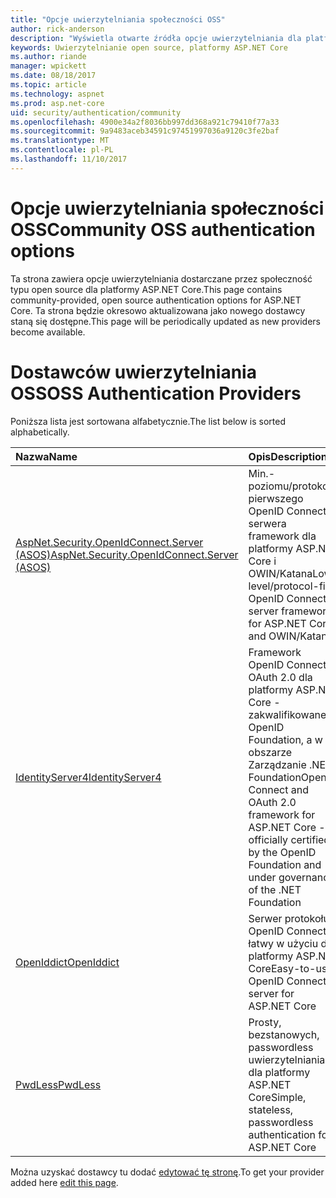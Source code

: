 ```yaml
---
title: "Opcje uwierzytelniania społeczności OSS"
author: rick-anderson
description: "Wyświetla otwarte źródła opcje uwierzytelniania dla platformy ASP.NET Core."
keywords: Uwierzytelnianie open source, platformy ASP.NET Core
ms.author: riande
manager: wpickett
ms.date: 08/18/2017
ms.topic: article
ms.technology: aspnet
ms.prod: asp.net-core
uid: security/authentication/community
ms.openlocfilehash: 4900e34a2f8036bb997dd368a921c79410f77a33
ms.sourcegitcommit: 9a9483aceb34591c97451997036a9120c3fe2baf
ms.translationtype: MT
ms.contentlocale: pl-PL
ms.lasthandoff: 11/10/2017
---
```

# <a name="community-oss-authentication-options"></a><span data-ttu-id="7de46-104">Opcje uwierzytelniania społeczności OSS</span><span class="sxs-lookup"><span data-stu-id="7de46-104">Community OSS authentication options</span></span>

<span data-ttu-id="7de46-105">Ta strona zawiera opcje uwierzytelniania dostarczane przez społeczność typu open source dla platformy ASP.NET Core.</span><span class="sxs-lookup"><span data-stu-id="7de46-105">This page contains community-provided, open source authentication options for ASP.NET Core.</span></span> <span data-ttu-id="7de46-106">Ta strona będzie okresowo aktualizowana jako nowego dostawcy staną się dostępne.</span><span class="sxs-lookup"><span data-stu-id="7de46-106">This page will be periodically updated as new providers become available.</span></span>

# <a name="oss-authentication-providers"></a><span data-ttu-id="7de46-107">Dostawców uwierzytelniania OSS</span><span class="sxs-lookup"><span data-stu-id="7de46-107">OSS Authentication Providers</span></span>

<span data-ttu-id="7de46-108">Poniższa lista jest sortowana alfabetycznie.</span><span class="sxs-lookup"><span data-stu-id="7de46-108">The list below is sorted alphabetically.</span></span>

| <span data-ttu-id="7de46-109">Nazwa</span><span class="sxs-lookup"><span data-stu-id="7de46-109">Name</span></span> | <span data-ttu-id="7de46-110">Opis</span><span class="sxs-lookup"><span data-stu-id="7de46-110">Description</span></span> |
|:--------------|:------------------|
| [<span data-ttu-id="7de46-111">AspNet.Security.OpenIdConnect.Server (ASOS)</span><span class="sxs-lookup"><span data-stu-id="7de46-111">AspNet.Security.OpenIdConnect.Server (ASOS)</span></span>](https://github.com/aspnet-contrib/AspNet.Security.OpenIdConnect.Server) | <span data-ttu-id="7de46-112">Min.-poziomu/protokołu pierwszego OpenID Connect serwera framework dla platformy ASP.NET Core i OWIN/Katana</span><span class="sxs-lookup"><span data-stu-id="7de46-112">Low-level/protocol-first OpenID Connect server framework for ASP.NET Core and OWIN/Katana</span></span> |
| [<span data-ttu-id="7de46-113">IdentityServer4</span><span class="sxs-lookup"><span data-stu-id="7de46-113">IdentityServer4</span></span>](https://identityserver.io/) | <span data-ttu-id="7de46-114">Framework OpenID Connect i OAuth 2.0 dla platformy ASP.NET Core - zakwalifikowane OpenID Foundation, a w obszarze Zarządzanie .NET Foundation</span><span class="sxs-lookup"><span data-stu-id="7de46-114">OpenID Connect and OAuth 2.0 framework for ASP.NET Core - officially certified by the OpenID Foundation and under governance of the .NET Foundation</span></span> |
| [<span data-ttu-id="7de46-115">OpenIddict</span><span class="sxs-lookup"><span data-stu-id="7de46-115">OpenIddict</span></span>](https://github.com/openiddict/openiddict-core) | <span data-ttu-id="7de46-116">Serwer protokołu OpenID Connect łatwy w użyciu dla platformy ASP.NET Core</span><span class="sxs-lookup"><span data-stu-id="7de46-116">Easy-to-use OpenID Connect server for ASP.NET Core</span></span>  |
| [<span data-ttu-id="7de46-117">PwdLess</span><span class="sxs-lookup"><span data-stu-id="7de46-117">PwdLess</span></span>](https://github.com/pwdless/pwdless) | <span data-ttu-id="7de46-118">Prosty, bezstanowych, passwordless uwierzytelniania dla platformy ASP.NET Core</span><span class="sxs-lookup"><span data-stu-id="7de46-118">Simple, stateless, passwordless authentication for ASP.NET Core</span></span>  |

<span data-ttu-id="7de46-119">Można uzyskać dostawcy tu dodać [edytować tę stronę](https://github.com/login?return_to=https%3A%2F%2Fgithub.com%2Faspnet%2FDocs%2Fedit%2Fmaster%2Faspnetcore%2Fsecurity%2Fauthentication%2Fcommunity.md).</span><span class="sxs-lookup"><span data-stu-id="7de46-119">To get your provider added here [edit this page](https://github.com/login?return_to=https%3A%2F%2Fgithub.com%2Faspnet%2FDocs%2Fedit%2Fmaster%2Faspnetcore%2Fsecurity%2Fauthentication%2Fcommunity.md).</span></span>
